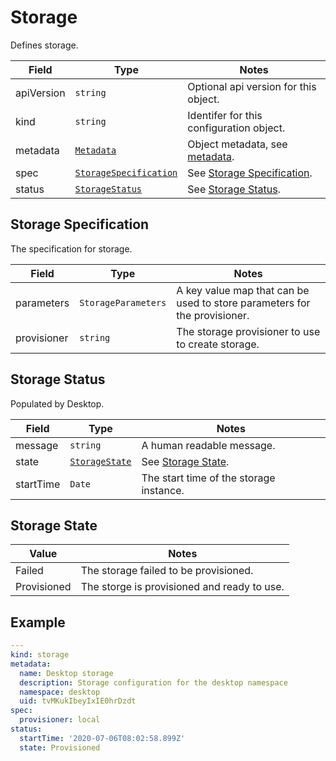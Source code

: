 # Storage

Defines storage.

| Field      | Type                                               | Notes |
| ---------- | -------------------------------------------------- | -------- |
| apiVersion | `string`                                           | Optional api version for this object. |
| kind       | `string`                                           | Identifer for this configuration object. |
| metadata   | [`Metadata`](../metadata)                          | Object metadata, see [metadata](../metadata). |
| spec       | [`StorageSpecification`](./#storage-specification) | See [Storage Specification](./#storage-specification).|
| status     | [`StorageStatus`](./#storage-status)               | See [Storage Status](./#storage-status).|

## Storage Specification

The specification for storage.

| Field       | Type                | Notes                                                                     |
| ----------- | ------------------- | ------------------------------------------------------------------------- |
| parameters  | `StorageParameters` | A key value map that can be used to store parameters for the provisioner. |
| provisioner | `string`            | The storage provisioner to use to create storage.                         |

## Storage Status <Badge text="READONLY" vertical="middle" type="error" />

Populated by Desktop.

| Field     | Type                               | Notes                                   |
| --------- | ---------------------------------- | --------------------------------------- |
| message   | `string`                           | A human readable message.               |
| state     | [`StorageState`](./#storage-state) | See [Storage State](./#storage-state).  |
| startTime | `Date`                             | The start time of the storage instance. |

## Storage State

| Value       | Notes                                       |
| ----------- | ------------------------------------------- |
| Failed      | The storage failed to be provisioned.       |
| Provisioned | The storge is provisioned and ready to use. |

## Example

```yaml
---
kind: storage
metadata:
  name: Desktop storage
  description: Storage configuration for the desktop namespace
  namespace: desktop
  uid: tvMKukIbeyIxIE0hrDzdt
spec:
  provisioner: local
status:
  startTime: '2020-07-06T08:02:58.899Z'
  state: Provisioned
```
